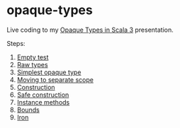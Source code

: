 # opaque-types

Live coding to my [Opaque Types in Scala 3](https://slides.com/magdastozek/opaque-types-scala-3) presentation. 

Steps:
1. [Empty test](https://github.com/magdzikk/opaque-types/blob/1-empty/src/test/scala/OpaqueTypesDemo.scala)
2. [Raw types](https://github.com/magdzikk/opaque-types/blob/2-raw-types/src/test/scala/OpaqueTypesDemo.scala)
3. [Simplest opaque type](https://github.com/magdzikk/opaque-types/blob/3-simplest-opaque/src/test/scala/OpaqueTypesDemo.scala)
4. [Moving to separate scope](https://github.com/magdzikk/opaque-types/blob/4-move-out/src/test/scala/OpaqueTypesDemo.scala)
5. [Construction](https://github.com/magdzikk/opaque-types/blob/5-construction/src/test/scala/OpaqueTypesDemo.scala)
6. [Safe construction](https://github.com/magdzikk/opaque-types/blob/6-safe-construction/src/test/scala/OpaqueTypesDemo.scala)
7. [Instance methods](https://github.com/magdzikk/opaque-types/blob/7-instance-methods/src/test/scala/OpaqueTypesDemo.scala)
8. [Bounds](https://github.com/magdzikk/opaque-types/blob/8-bounds/src/test/scala/OpaqueTypesDemo.scala)
9. [Iron](https://github.com/magdzikk/opaque-types/blob/9-iron/src/test/scala/OpaqueTypesDemo.scala)
